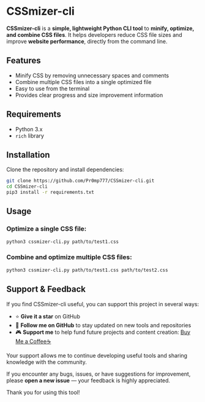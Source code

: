 # CSSmizer-cli

**CSSmizer-cli** is a **simple, lightweight Python CLI tool** to **minify, optimize, and combine CSS files**. It helps developers reduce CSS file sizes and improve **website performance**, directly from the command line.

## Features

- Minify CSS by removing unnecessary spaces and comments  
- Combine multiple CSS files into a single optimized file  
- Easy to use from the terminal  
- Provides clear progress and size improvement information  

## Requirements

- Python 3.x
- `rich` library

## Installation

Clone the repository and install dependencies:

```bash
git clone https://github.com/Pr0mp777/CSSmizer-cli.git
cd CSSmizer-cli
pip3 install -r requirements.txt  
```

## Usage

### Optimize a single CSS file:

```bash
python3 cssmizer-cli.py path/to/test1.css
```

### Combine and optimize multiple CSS files:

```bash
python3 cssmizer-cli.py path/to/test1.css path/to/test2.css
```

## Support & Feedback

If you find CSSmizer-cli useful, you can support this project in several ways:  
 
- ⭐ **Give it a star** on GitHub  
- 👤 **Follow me on GitHub** to stay updated on new tools and repositories
- 🎮 **Support me** to help fund future projects and content creation: [Buy Me a Coffee☕](https://www.buymeacoffee.com/pr0mp7)  

Your support allows me to continue developing useful tools and sharing knowledge with the community.  

If you encounter any bugs, issues, or have suggestions for improvement, please **open a new issue** — your feedback is highly appreciated.

Thank you for using this tool!
